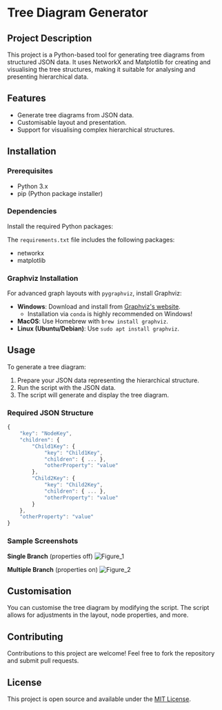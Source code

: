 # Tree Diagram Generator

## Project Description

This project is a Python-based tool for generating tree diagrams from structured JSON data. It uses NetworkX and Matplotlib for creating and visualising the tree structures, making it suitable for analysing and presenting hierarchical data.

## Features

- Generate tree diagrams from JSON data.
- Customisable layout and presentation.
- Support for visualising complex hierarchical structures.

## Installation

### Prerequisites

- Python 3.x
- pip (Python package installer)

### Dependencies

Install the required Python packages:

The `requirements.txt` file includes the following packages:

- networkx
- matplotlib

### Graphviz Installation

For advanced graph layouts with `pygraphviz`, install Graphviz:

- **Windows**: Download and install from [Graphviz's website](https://graphviz.org/download/).
  - Installation via `conda` is highly recommended on Windows! 
- **MacOS**: Use Homebrew with `brew install graphviz`.
- **Linux (Ubuntu/Debian)**: Use `sudo apt install graphviz`.

## Usage

To generate a tree diagram:

1. Prepare your JSON data representing the hierarchical structure.
2. Run the script with the JSON data.
3. The script will generate and display the tree diagram.

### Required JSON Structure
```javascript
{
    "key": "NodeKey",
    "children": {
        "Child1Key": {
            "key": "Child1Key",
            "children": { ... },
            "otherProperty": "value"
        },
        "Child2Key": {
            "key": "Child2Key",
            "children": { ... },
            "otherProperty": "value"
        }
    },
    "otherProperty": "value"
}
```

### Sample Screenshots
**Single Branch** (properties off)
![Figure_1](https://github.com/yunemse48/JSON_to_Tree_Diagram/assets/60715607/e4fa7905-1348-44bf-992f-d7b2105c4dfe)

**Multiple Branch** (properties on)
![Figure_2](https://github.com/yunemse48/JSON_to_Tree_Diagram/assets/60715607/384486cf-2207-4a8f-8878-621a769c640e)

## Customisation

You can customise the tree diagram by modifying the script. The script allows for adjustments in the layout, node properties, and more.

## Contributing

Contributions to this project are welcome! Feel free to fork the repository and submit pull requests.

## License

This project is open source and available under the [MIT License](LICENSE).
